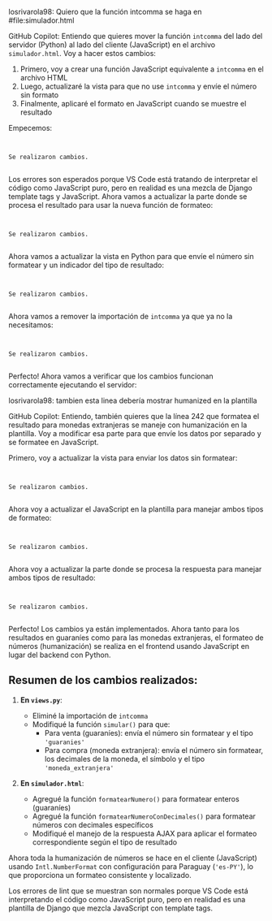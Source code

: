 losrivarola98: Quiero que la función intcomma se haga en #file:simulador.html 

GitHub Copilot: Entiendo que quieres mover la función `intcomma` del lado del servidor (Python) al lado del cliente (JavaScript) en el archivo `simulador.html`. Voy a hacer estos cambios:

1. Primero, voy a crear una función JavaScript equivalente a `intcomma` en el archivo HTML
2. Luego, actualizaré la vista para que no use `intcomma` y envíe el número sin formato
3. Finalmente, aplicaré el formato en JavaScript cuando se muestre el resultado

Empecemos: 
```


Se realizaron cambios.


```
Los errores son esperados porque VS Code está tratando de interpretar el código como JavaScript puro, pero en realidad es una mezcla de Django template tags y JavaScript. Ahora vamos a actualizar la parte donde se procesa el resultado para usar la nueva función de formateo: 
```


Se realizaron cambios.


```
Ahora vamos a actualizar la vista en Python para que envíe el número sin formatear y un indicador del tipo de resultado: 
```


Se realizaron cambios.


```
Ahora vamos a remover la importación de `intcomma` ya que ya no la necesitamos: 
```


Se realizaron cambios.


```
Perfecto! Ahora vamos a verificar que los cambios funcionan correctamente ejecutando el servidor: 

losrivarola98: tambien esta linea debería mostrar humanized en la plantilla

GitHub Copilot: Entiendo, también quieres que la línea 242 que formatea el resultado para monedas extranjeras se maneje con humanización en la plantilla. Voy a modificar esa parte para que envíe los datos por separado y se formatee en JavaScript.

Primero, voy a actualizar la vista para enviar los datos sin formatear: 
```


Se realizaron cambios.


```
Ahora voy a actualizar el JavaScript en la plantilla para manejar ambos tipos de formateo: 
```


Se realizaron cambios.


```
Ahora voy a actualizar la parte donde se procesa la respuesta para manejar ambos tipos de resultado: 
```


Se realizaron cambios.


```
Perfecto! Los cambios ya están implementados. Ahora tanto para los resultados en guaraníes como para las monedas extranjeras, el formateo de números (humanización) se realiza en el frontend usando JavaScript en lugar del backend con Python.

## Resumen de los cambios realizados:

1. **En `views.py`**:
   - Eliminé la importación de `intcomma`
   - Modifiqué la función `simular()` para que:
     - Para venta (guaraníes): envía el número sin formatear y el tipo `'guaranies'`
     - Para compra (moneda extranjera): envía el número sin formatear, los decimales de la moneda, el símbolo y el tipo `'moneda_extranjera'`

2. **En `simulador.html`**:
   - Agregué la función `formatearNumero()` para formatear enteros (guaraníes)
   - Agregué la función `formatearNumeroConDecimales()` para formatear números con decimales específicos
   - Modifiqué el manejo de la respuesta AJAX para aplicar el formateo correspondiente según el tipo de resultado

Ahora toda la humanización de números se hace en el cliente (JavaScript) usando `Intl.NumberFormat` con configuración para Paraguay (`'es-PY'`), lo que proporciona un formateo consistente y localizado.

Los errores de lint que se muestran son normales porque VS Code está interpretando el código como JavaScript puro, pero en realidad es una plantilla de Django que mezcla JavaScript con template tags.
